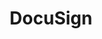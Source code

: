 ---
blog: https://docusign.com/blog
facebook: https://facebook.com/DocuSign
instagram: http://www.instagram.com/docusign
linkedin: https://linkedin.com/company/docusign
logohandle: docusign
sort: docusign
title: DocuSign
twitter: https://x.com/DocuSign
website: https://www.docusign.com/
wikipedia: https://en.wikipedia.org/wiki/DocuSign
youtube: https://youtube.com/user/ESIGNwithDocuSign
---